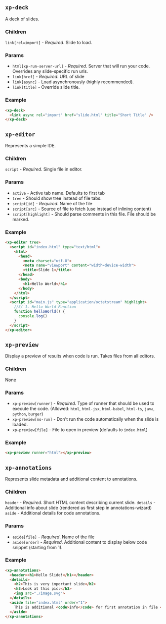 ## `xp-deck`
A deck of slides.

### Children
`link[rel=import]` - *Required*. Slide to load.

### Params
- `html[xp-run-server-url]` - *Required*. Server that will run your code. Overrides any slide-specific run urls.
- `link[href]` - *Required*. URL of slide
- `link[async]` - Load asynchronously (highly recommended).
- `link[title]` - Override slide title.

### Example
```html
<xp-deck>
  <link async rel="import" href="slide.html" title="Short Title" />
</xp-deck>
```

## `xp-editor`
Represents a simple IDE.

### Children
`script` - *Required*. Single file in editor.

### Params
- `active` - Active tab name. Defaults to first tab
- `tree` - Should show tree instead of file tabs.
- `script[id]` - *Required*. Name of the file
- `script[src]` - Source of file to fetch (use instead of inlining content)
- `script[highlight]` - Should parse comments in this file. File should be marked.

### Example
```html
<xp-editor tree>
  <script id="index.html" type="text/html">
    <html>
      <head>
        <meta charset="utf-8">
        <meta name="viewport" content="width=device-width">
        <title>Slide 1</title>
      </head>
      <body>
        <h1>Hello World</h1>
      </body>
    </html>
  </script>
  <script id="main.js" type="application/octetstream" highlight>
    //3/ 1. Hello World Function
    function helloWorld() {
      console.log()
    }
  </script>
</xp-editor>
```

## `xp-preview`
Display a preview of results when code is run. Takes files from all editors.

### Children
None

### Params
- `xp-preview[runner]` - *Required*. Type of runner that should be used to execute the code. (Allowed: `html`, `html-jsx`, `html-babel`, `html-ts`, `java`, `python`, `burger`)
- `xp-preview[no-run]` - Don't run the code automatically when the slide is loaded.
- `xp-preview[file]` - File to open in preview (defaults to `index.html`)

### Example
```html
<xp-preview runner="html"></xp-preview>
```

## `xp-annotations`
Represents slide metadata and additional content to annotations.

### Children
`header` - *Required*. Short HTML content describing current slide.
`details` - Additional info about slide (rendered as first step in annotations-wizard)
`aside` - Additional details for code annotations.

### Params
- `aside[file]` - *Required*. Name of the file
- `aside[order]` - *Required*. Additional content to display below code snippet (starting from 1).

### Example
```html
<xp-annotations>
  <header><h1>Hello Slide!</h1></header>
  <details>
    <h2>This is very important slide</h2>
    <h3>Look at this pic:</h3>
    <img src="./image.svg">
  </details>
  <aside file="index.html" order="1">
    This is additional <code>info</code> for first annotation in file <code>index.html</code>
  </aside>
</xp-annotations>
```

